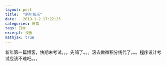 ```yaml
---
layout: post
title:  "新年快乐"
date:   2019-1-2 17:22:23
categories: 日常
tags: 日常
excerpt: 摸鱼
mathjax: true
---
```


新年第一篇博客，快期末考试。。。先鸽了。。。滚去做微积分线代了。。。程序设计考试应该不难吧。。。
